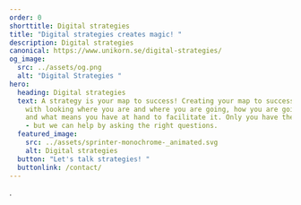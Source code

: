 ```yaml
---
order: 0
shorttitle: Digital strategies
title: "Digital strategies creates magic! "
description: Digital strategies
canonical: https://www.unikorn.se/digital-strategies/
og_image:
  src: ../assets/og.png
  alt: "Digital Strategies "
hero:
  heading: Digital strategies
  text: A strategy is your map to success! Creating your map to success starts
    with looking where you are and where you are going, how you are going there
    and what means you have at hand to facilitate it. Only you have the answers
    - but we can help by asking the right questions.
  featured_image:
    src: ../assets/sprinter-monochrome-_animated.svg
    alt: Digital strategies
  button: "Let's talk strategies! "
  buttonlink: /contact/
---
```

.
